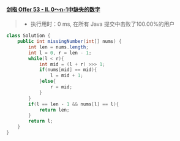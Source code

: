 #### [剑指 Offer 53 - II. 0～n-1中缺失的数字](https://leetcode-cn.com/problems/que-shi-de-shu-zi-lcof/)

> - 执行用时：0 ms, 在所有 Java 提交中击败了100.00%的用户

```java
class Solution {
    public int missingNumber(int[] nums) {
        int len = nums.length;
        int l = 0, r = len - 1;
        while(l < r){
            int mid = (l + r) >>> 1;
            if(nums[mid] == mid){
                l = mid + 1;
            }else{
                r = mid;
            }
        }
        if(l == len - 1 && nums[l] == l){
            return len;
        }
        return l;
    }
}
```

